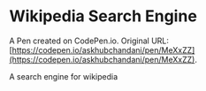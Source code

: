 # Wikipedia Search Engine

A Pen created on CodePen.io. Original URL: [https://codepen.io/askhubchandani/pen/MeXxZZ](https://codepen.io/askhubchandani/pen/MeXxZZ).

A search engine for wikipedia
